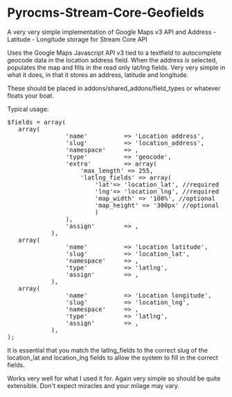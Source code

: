 Pyrocms-Stream-Core-Geofields
=============================

A very very simple implementation of Google Maps v3 API and Address - Latitude - Longitude storage for Stream Core API

Uses the Google Maps Javascript API v3 tied to a textfield to autocomplete geocode data in the location address field. When the address is selected, populates the map and fills in the read only lat/lng fields. Very very simple in what it does, in that it stores an address, latitude and longitude.

These should be placed in addons/shared_addons/field_types or whatever floats your boat.

Typical usage:
<pre>
$fields = array(    
   array(
				'name'			=> 'Location address',
				'slug'			=> 'location_address',
				'namespace'		=> <your namespace>,
				'type'			=> 'geocode',
				'extra'			=> array(
					'max_length' => 255, 
					'latlng_fields' => array(
						'lat'=> 'location_lat', //required
						'lng'=> 'location_lng', //required
						'map_width' => '100%', //optional
						'map_height' => '300px' //optional
						)
				),
				'assign'		=> <assigned_to>,
			),    
   array(
				'name'			=> 'Location latitude',
				'slug'			=> 'location_lat',
				'namespace'   	=> <your namespace>,
				'type'			=> 'latlng',
				'assign'		=> <assigned_to>,
			),    
   array(
				'name'			=> 'Location longitude',
				'slug'			=> 'location_lng',
				'namespace'   	=> <your namespace>,
				'type'			=> 'latlng',
				'assign'		=> <assigned_to>,
			),
);
</pre>

It is essential that you match the latlng_fields to the correct slug of the location_lat and location_lng fields to allow the system to fill in the correct fields.

Works very well for what I used it for. Again very simple so should be quite extensible. Don't expect miracles and your milage may vary.
